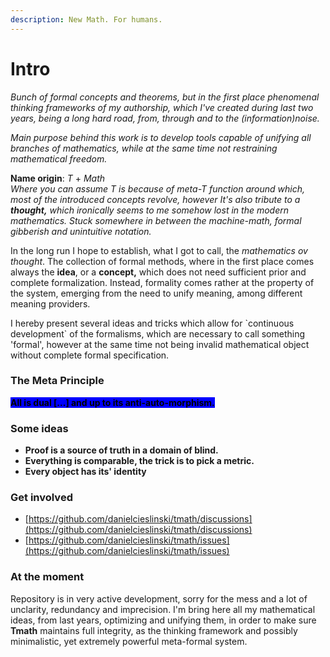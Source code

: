 ```yaml
---
description: New Math. For humans.
---
```


# Intro

_Bunch of formal concepts and theorems, but in the first place phenomenal thinking frameworks of my authorship, which I've created during last two years, being a long hard road, from, through and to the (information)noise._

_Main purpose behind this work is to develop tools capable of unifying all branches of mathematics, while at the same time not restraining mathematical freedom._

**Name origin**: _T_ + _Math_\
_Where you can assume T is because of meta-T function around which, most of the introduced concepts revolve, however It's also tribute to a **thought,** which ironically seems to me somehow lost in the modern mathematics. Stuck somewhere in between the machine-math, formal gibberish and unintuitive notation._

In the long run I hope to establish, what I got to call, the _mathematics ov thought_. The collection of formal methods, where in the first place comes always the **idea**, or a **concept,** which does not need sufficient prior and complete formalization. Instead, formality comes rather at the property of the system, emerging from the need to unify meaning, among different meaning providers.

I hereby present several ideas and tricks which allow for \`continuous development\` of the formalisms, which are necessary to call something 'formal', however at the same time not being invalid mathematical object without complete formal specification.

### The Meta Principle

<mark style="background-color:blue;">**All is dual \[...] and up to its anti-auto-morphism.**</mark>



### Some ideas

* **Proof is a source of truth in a domain of blind.**
* **Everything is comparable, the trick is to pick a metric.**
* **Every object has its' identity**

### Get involved

* [https://github.com/danielcieslinski/tmath/discussions](https://github.com/danielcieslinski/tmath/discussions)
* [https://github.com/danielcieslinski/tmath/issues](https://github.com/danielcieslinski/tmath/issues)

### At the moment

Repository is in very active development, sorry for the mess and a lot of unclarity, redundancy and imprecision. I'm bring here all my mathematical ideas, from last years, optimizing and unifying them, in order to make sure **Tmath** maintains full integrity, as the thinking framework and possibly minimalistic, yet extremely powerful meta-formal system.


